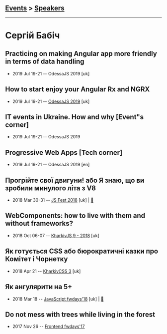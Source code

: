## [Events](../README.md) > [Speakers](../speakers.md)
---

# Сергій Бабіч

## Practicing on making Angular app more friendly in terms of data handling
- 2019 Jul 19-21 -- OdessaJS 2019 [uk]   
## How to start enjoy your Angular Rx and NGRX
- 2019 Jul 19-21 -- [OdessaJS 2019](https://www.youtube.com/watch?v=ydMbOVA4RMM) [uk]   
## IT events in Ukraine. How and why [Event&quot;s corner]
- 2019 Jul 19-21 -- OdessaJS 2019    
## Progressive Web Apps [Tech corner]
- 2019 Jul 19-21 -- OdessaJS 2019 [en]   
## Прогрійте свої двигуни! або Я знаю, що ви зробили минулого літа з V8
- 2018 Mar 30-31 -- [JS Fest 2018](https://www.youtube.com/watch?v=SikWzFg-Zm0) [uk] | [:notebook:](https://babichss.github.io/v8/index.html#/)  
## WebComponents: how to live with them and without frameworks?
- 2018 Oct 06-07 -- [KharkivJS 9 - 2018](https://www.youtube.com/watch?v=rqk9Kd7JRJI) [uk]   
## Як готується CSS або бюрократичні казки про Комітет і Чорнетку
- 2018 Apr 21 -- [KharkivCSS 3](https://www.youtube.com/watch?v=n3ztNlbJjq4) [uk]   
## Як ангулярити на 5+
- 2018 Mar 18 -- [JavaScript fwdays&#39;18](https://youtu.be/dfJyrbk7PME) [uk] | [:notebook:](https://babichss.github.io/angular-for-a-plus/#/)  
## Do not mess with trees while living in the forest
- 2017 Nov 26 -- [Frontend fwdays&#39;17](https://frameworksdays.com/event/frontend-fwdays-17/review/do-not-mess-with-trees)    
